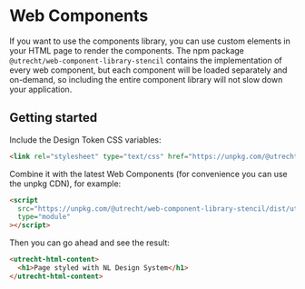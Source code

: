 <!-- @license CC0-1.0 -->

# Web Components

If you want to use the components library, you can use custom elements in your HTML page to render the components. The npm package `@utrecht/web-component-library-stencil` contains the implementation of every web component, but each component will be loaded separately and on-demand, so including the entire component library will not slow down your application.

## Getting started

Include the Design Token CSS variables:

```html
<link rel="stylesheet" type="text/css" href="https://unpkg.com/@utrecht/design-tokens/dist/index.css" />
```

Combine it with the latest Web Components (for convenience you can use the unpkg CDN), for example:

```html
<script
  src="https://unpkg.com/@utrecht/web-component-library-stencil/dist/utrecht/utrecht.esm.js"
  type="module"
></script>
```

Then you can go ahead and see the result:

```html
<utrecht-html-content>
  <h1>Page styled with NL Design System</h1>
</utrecht-html-content>
```

